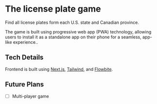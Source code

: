 # The license plate game

Find all license plates form each U.S. state and Canadian province.

The game is built using progressive web app (PWA) technology, allowing users to install it as a standalone app on their phone for a seamless, app-like experience..

## Tech Details
Frontend is built using [Next.js](https://nextjs.org/), [Tailwind](https://tailwindcss.com/), and [Flowbite](https://flowbite.com/docs/getting-started/react/).

## Future Plans
- [ ] Multi-player game